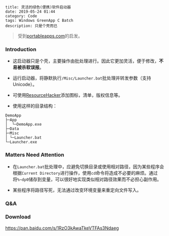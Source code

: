 ```
title: 灵活的绿色(便携)软件启动器
date: 2019-05-24 01:44
category: Code
tags: Windows GreenApp C Batch
description: 只是个壳而已
```

> 受到[portableapps.com](https://portableapps.com)的启发。

### Introduction

* 这启动器只是个壳，主要操作由批处理进行。因此它更加灵活，便于修改，**不易被杀软误报**。

* 运行启动器，将静默执行`/Misc/Launcher.bat`批处理并转发参数（支持Unicode）。

* 可使用[ResourceHacker](http://www.angusj.com/resourcehacker)添加图标，清单，版权信息等。

* 使用这样的目录结构：

```
DemoApp
├─App
│  └─DemoApp.exe
├─Data
├─Misc
│ └─Launcher.bat
└─Launcher.exe
```

### Matters Need Attention

* 在`Launcher.bat`批处理中，应避免切换目录或使用相对路径，因为某些程序会根据`Current Directory`进行操作，使用`cd`命令将造成不必要的麻烦。通过将`%~dp0`储存到变量，可以很好地实现类似相对路径效果而不必担心副作用。

* 某些程序将路径写死，无法通过改变环境变量来重定向文件写入。

### Q&A


### Download

<https://pan.baidu.com/s/1RzO3kAwaTkeVTFAs3Ndaeg>
